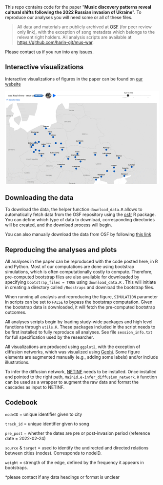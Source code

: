 This repo contains code for the paper "**Music discovery patterns reveal cultural shifts following the 2022 Russian invasion of Ukraine**". To reproduce our analyses you will need some or all of these files.

> All data and materials are publicly archived at [OSF](https://osf.io/ra38k/?view_only=32795758b14040cdb826d743023308fd) (for peer review only link), with the exception of song metadata which belongs to the relevant right holders. All analysis scripts are available at <https://github.com/harin-git/mus-war>.

Please contact us if you run into any issues.

## Interactive visualizations

Interactive visualizations of figures in the paper can be found on [our website](www.musicdiscover.net)

![](images/interactive_ani-01.gif)

## Downloading the data

To download the data, the helper function `download_data.R` allows to automatically fetch data from the OSF repository using the [osfr](https://cran.r-project.org/web/packages/osfr/vignettes/getting_started.html) R package. You can define which type of data to download, corresponding directories will be created, and the download process will begin.

You can also manually download the data from OSF by following [this link](https://osf.io/ra38k/?view_only=32795758b14040cdb826d743023308fd)

## Reproducing the analyses and plots

All analyses in the paper can be reproduced with the code posted here, in R and Python. Most of our computations are done using bootstrap simulations, which is often computationally costly to compute. Therefore, pre-computed bootstrap files are also available for downloaded by specifying `bootstrap_files = TRUE` using `download_data.R` . This will initiate in creating a directory called `/Boostraps` and download the bootstrap files.

When running all analysis and reproducing the figure, `SIMULATION` parameter in scripts can be set to `FALSE` to bypass the bootstrap computation. Given the bootstrap data is downloaded, it will fetch the pre-computed bootstrap outcomes.

All analyses scripts begin by loading study-wide packages and high level functions through `utils.R`. These packages included in the script needs to be first installed to fully reproduce all analyses. See file `session_info.txt` for full specification used by the researcher.

All visualizations are produced using `ggplot2`, with the exception of diffusion networks, which was visualized using [Gephi](https://gephi.org/). Some figure elements are augmented manually (e.g., adding some labels) and/or include illustrations.

To infer the diffusion network, [NETINF](https://snap.stanford.edu/netinf/) needs to be installed. Once installed and pointed to the right path, `Main1d,e-infer_diffusion_network.R` function can be used as a wrapper to augment the raw data and format the cascades as input to NETINF.

## Codebook

`nodeID` = unique identifier given to city

`track_id` = unique identifier given to song

`pre_post` = whether the dates are pre or post-invasion period (reference date = 2022-02-24)

`source` & `target` = used to identify the undirected and directed relations between cities (nodes). Corresponds to nodeID.

`weight` = strength of the edge, defined by the frequency it appears in bootstraps.

\*please contact if any data headings or format is unclear
